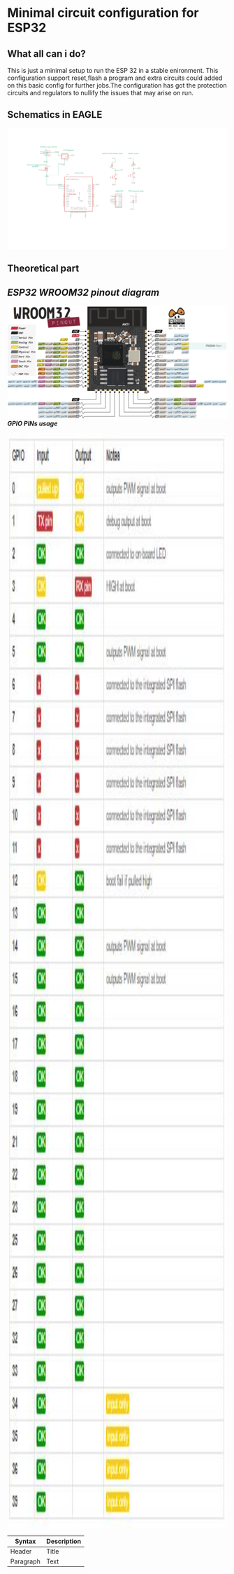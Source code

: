 # Minimal circuit configuration for ESP32
##  What all can i do?
This is just a minimal setup to run the ESP 32 in a stable enironment. This configuration support reset,flash a program and extra circuits could added on this basic config for further jobs.The configuration has got the protection circuits and regulators to nullify the issues that may arise on run.
##  Schematics in EAGLE
![SCHEME_ESP32](/esp32_minimal_scheme.png "schematic")
## Theoretical part
***ESP32 WROOM32 pinout diagram***
--
![SCHEME_ESP32](/esp32-pinout-chip-ESP-WROOM-32.png "schematic")
***GPIO PINs usage***

<img src="/pinesp.JPG" width="3000" height="2500" />

| Syntax | Description |
| --- | ----------- |
| Header | Title |
| Paragraph | Text |
